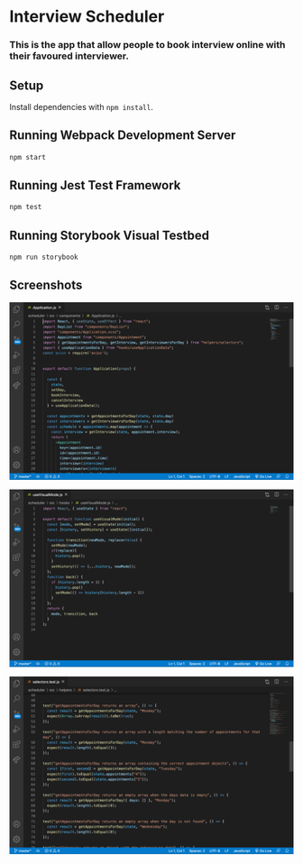 # Interview Scheduler
### This is the app that allow people to book interview online with their favoured interviewer.
## Setup

Install dependencies with `npm install`.

## Running Webpack Development Server

```sh
npm start
```

## Running Jest Test Framework

```sh
npm test
```

## Running Storybook Visual Testbed

```sh
npm run storybook
```
## Screenshots

!["screen shot of applicaiton component"](https://github.com/97-Jeffrey/scheduler/blob/master/docs/application.png?raw=true)

!["screenShots of the customHook"](https://github.com/97-Jeffrey/scheduler/blob/master/docs/customHook.png?raw=true)

!["screenShot of one customHooks"](
https://github.com/97-Jeffrey/scheduler/blob/master/docs/test.png?raw=true
)